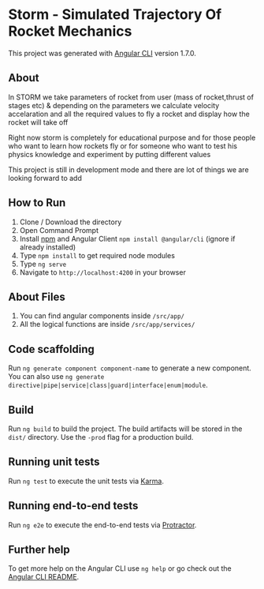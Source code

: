 # Storm - Simulated Trajectory Of Rocket Mechanics

This project was generated with [Angular CLI](https://github.com/angular/angular-cli) version 1.7.0.


## About

In STORM we take parameters of rocket from user (mass of rocket,thrust of stages etc) & depending on the parameters we calculate velocity accelaration and all the required values to fly a rocket and display how the rocket will take off 

Right now storm is completely for educational purpose and for those people who want to learn how rockets fly or for someone who want to test his physics knowledge and experiment by putting different values

This project is still in development mode and there are lot of things we are looking forward to add

## How to Run

1. Clone / Download the directory
2. Open Command Prompt
3. Install [npm](https://nodejs.org/) and Angular Client `npm install @angular/cli` (ignore if already installed)
4. Type `npm install` to get required node modules
5. Type `ng serve`
6. Navigate to `http://localhost:4200` in your browser

## About Files

1. You can find angular components inside `/src/app/`
2. All the logical functions are inside `/src/app/services/`


## Code scaffolding

Run `ng generate component component-name` to generate a new component. You can also use `ng generate directive|pipe|service|class|guard|interface|enum|module`.

## Build

Run `ng build` to build the project. The build artifacts will be stored in the `dist/` directory. Use the `-prod` flag for a production build.

## Running unit tests

Run `ng test` to execute the unit tests via [Karma](https://karma-runner.github.io).

## Running end-to-end tests

Run `ng e2e` to execute the end-to-end tests via [Protractor](http://www.protractortest.org/).

## Further help

To get more help on the Angular CLI use `ng help` or go check out the [Angular CLI README](https://github.com/angular/angular-cli/blob/master/README.md).
